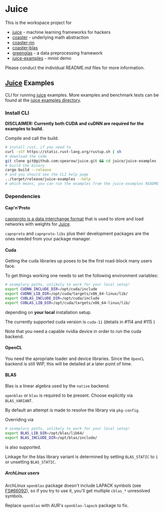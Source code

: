 # Juice

This is the workspace project for

* [juice](https://github.com/spearow/juice/blob/master/juice/README.md) - machine learning frameworks for hackers
* [coaster](https://github.com/spearow/juice/blob/master/coaster/README.md) - underlying math abstraction
* [coaster-nn](https://github.com/spearow/juice/blob/master/coaster-nn/README.md)
* [coaster-blas](https://github.com/spearow/juice/blob/master/coaster-blas/README.md)
* [greenglas](https://github.com/spearow/juice/blob/master/greenglas/README.md) - a data preprocessing framework
* [juice-examples](https://github.com/spearow/juice/blob/master/juice-examples/README.md) - mnist demo

 Please conduct the individual README.md files for more information.

## [Juice](https://github.com/spearow/juice) Examples

CLI for running [juice](https://github.com/spearow/juice) examples. More examples and benchmark tests can be found at the [juice examples directory](https://github.com/spearow/juice#examples).

### Install CLI

**DISCLAIMER: Currently both CUDA and cuDNN are required for the examples to build.**

Compile and call the build.

```bash
# install rust, if you need to
curl -sSf https://static.rust-lang.org/rustup.sh | sh
# download the code
git clone git@github.com:spearow/juice.git && cd juice/juice-examples
# build the binary
cargo build --release
# and you should see the CLI help page
../target/release/juice-examples --help
# which means, you can run the examples from the juice-examples README
```


### Dependencies

#### Cap'n'Proto

[capnproto is a data interchange format](https://capnproto.org/) that is used to store and load networks with weights for [Juice](https://github.com/spearow/juice/juice).

`capnproto` and `capnproto-libs` plus their development packages are the ones needed from your package manager.

#### Cuda

Getting the cuda libraries up poses to be the first road-block many users face.

To get things working one needs to set the following environment variables:

```zsh
# examplary paths, unlikely to work for your local setup!
export CUDNN_INCLUDE_DIR=/opt/cuda/include
export CUDNN_LIB_DIR=/opt/cuda/targets/x86_64-linux/lib/
export CUBLAS_INCLUDE_DIR=/opt/cuda/include
export CUBLAS_LIB_DIR=/opt/cuda/targets/x86_64-linux/lib/
```

depending on __your local__ installation setup.

The currently supported cuda version is `cuda-11` (details in #114 and #115 )

Note that you need a capable nvidia device in order to _run_ the cuda backend.

#### OpenCL

You need the apropriate loader and device libraries. Since the `OpenCL` backend is still WIP, this will be detailed at a later point of time.

#### BLAS

Blas is a linear algebra used by the `native` backend.

`openblas` or `blas` is required to be present. Choose explicitly via `BLAS_VARIANT`.

By default an attempt is made to resolve the library via `pkg-config`.

Overriding via

```zsh
# examplary paths, unlikely to work for your local setup!
export BLAS_LIB_DIR=/opt/blas/lib64/
export BLAS_INCLUDE_DIR=/opt/blas/include/
```

is also supported.

Linkage for the blas library variant is determined by setting `BLAS_STATIC` to `1` or unsetting `BLAS_STATIC`.

##### ArchLinux users

ArchLinux `openblas` package doesn't include LAPACK symbols (see [FS#66092](https://bugs.archlinux.org/task/66092)), so if you try to use it, you'll get multiple `cblas_*` unresolved symbols.

Replace `openblas` with AUR's `openblas-lapack` package to fix.
